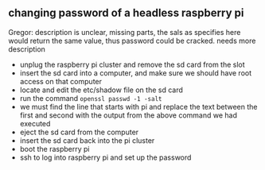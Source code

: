 
## changing password of a headless raspberry pi

Gregor: description is unclear, missing parts, the sals as specifies
here would return the same value, thus password could be
cracked. needs more description

* unplug the raspberry pi cluster and remove the sd card from the slot
* insert the sd card into a computer, and make sure we should have root 
  access on that computer
* locate and edit the etc/shadow file on the sd card
* run the command `openssl passwd -1 -salt`
* we must find the line that starts with pi and replace the text
  between the first and second with the output from the above command 
  we had executed
* eject the sd card from the computer
* insert the sd card back into the pi cluster
* boot the raspberry pi
* ssh to log into raspberry pi and set up the password
